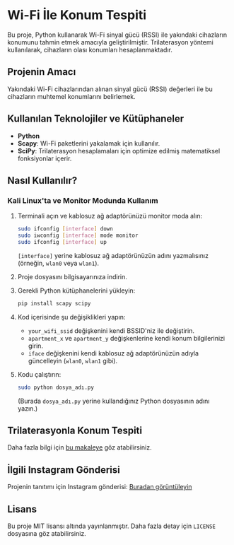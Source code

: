 # Wi-Fi İle Konum Tespiti

Bu proje, Python kullanarak Wi-Fi sinyal gücü (RSSI) ile yakındaki cihazların konumunu tahmin etmek amacıyla geliştirilmiştir. Trilaterasyon yöntemi kullanılarak, cihazların olası konumları hesaplanmaktadır.

## Projenin Amacı

Yakındaki Wi-Fi cihazlarından alınan sinyal gücü (RSSI) değerleri ile bu cihazların muhtemel konumlarını belirlemek.

## Kullanılan Teknolojiler ve Kütüphaneler

- **Python**
- **Scapy**: Wi-Fi paketlerini yakalamak için kullanılır.
- **SciPy**: Trilaterasyon hesaplamaları için optimize edilmiş matematiksel fonksiyonlar içerir.

## Nasıl Kullanılır?

### Kali Linux'ta ve Monitor Modunda Kullanım

1. Terminali açın ve kablosuz ağ adaptörünüzü monitor moda alın:

   ```bash
   sudo ifconfig [interface] down
   sudo iwconfig [interface] mode monitor
   sudo ifconfig [interface] up
   ```

   `[interface]` yerine kablosuz ağ adaptörünüzün adını yazmalısınız (örneğin, `wlan0` veya `wlan1`).

2. Proje dosyasını bilgisayarınıza indirin.

3. Gerekli Python kütüphanelerini yükleyin:

   ```bash
   pip install scapy scipy
   ```

4. Kod içerisinde şu değişiklikleri yapın:
   - `your_wifi_ssid` değişkenini kendi BSSID'niz ile değiştirin.
   - `apartment_x` ve `apartment_y` değişkenlerine kendi konum bilgilerinizi girin.
   - `iface` değişkenini kendi kablosuz ağ adaptörünüzün adıyla güncelleyin (`wlan0`, `wlan1` gibi).

5. Kodu çalıştırın:

   ```bash
   sudo python dosya_adı.py
   ```

   (Burada `dosya_adı.py` yerine kullandığınız Python dosyasının adını yazın.)

## Trilaterasyonla Konum Tespiti

Daha fazla bilgi için [bu makaleye](https://dergipark.org.tr/en/download/article-file/1133653) göz atabilirsiniz.

## İlgili Instagram Gönderisi

Projenin tanıtımı için Instagram gönderisi: [Buradan görüntüleyin](https://www.instagram.com/p/C6MvXi9IpeU/?hl=tr)

## Lisans

Bu proje MIT lisansı altında yayınlanmıştır. Daha fazla detay için `LICENSE` dosyasına göz atabilirsiniz.
